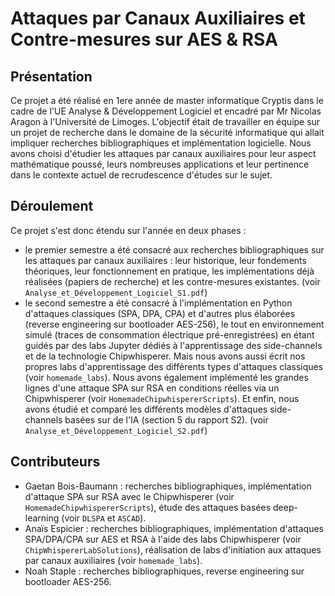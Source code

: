# Attaques par Canaux Auxiliaires et Contre-mesures sur AES & RSA

## Présentation

Ce projet a été réalisé en 1ere année de master informatique Cryptis dans le cadre de l'UE Analyse & Développement Logiciel et encadré par Mr Nicolas Aragon à l'Université de Limoges.
L'objectif était de travailler en équipe sur un projet de recherche dans le domaine de la sécurité informatique qui allait impliquer recherches bibliographiques et implémentation logicielle. Nous avons choisi d'étudier les attaques par canaux auxiliaires pour leur aspect mathématique poussé, leurs nombreuses applications et leur pertinence dans le contexte actuel de recrudescence d'études sur le sujet. 

## Déroulement
Ce projet s'est donc étendu sur l'année en deux phases : 
- le premier semestre a été consacré aux recherches bibliographiques sur les attaques par canaux auxiliaires : leur historique, leur fondements théoriques, leur fonctionnement en pratique, les implémentations déjà réalisées (papiers de recherche) et les contre-mesures existantes. (voir `Analyse_et_Développement_Logiciel_S1.pdf`)
- le second semestre a été consacré à l'implémentation en Python d'attaques classiques (SPA, DPA, CPA) et d'autres plus élaborées (reverse engineering sur bootloader AES-256), le tout en environnement simulé (traces de consommation électrique pré-enregistrées) en étant guidés par des labs Jupyter dédiés à l'apprentissage des side-channels et de la technologie Chipwhisperer. Mais nous avons aussi écrit nos propres labs d'apprentissage des différents types d'attaques classiques (voir `homemade_labs`). Nous avons également implémenté les grandes lignes d'une attaque SPA sur RSA en conditions réelles via un Chipwhisperer (voir `HomemadeChipwhispererScripts`). Et enfin, nous avons étudié et comparé les différents modèles d'attaques side-channels basées sur de l'IA (section 5 du rapport S2). (voir `Analyse_et_Développement_Logiciel_S2.pdf`)

## Contributeurs
  - Gaetan Bois-Baumann : recherches bibliographiques, implémentation d'attaque SPA sur RSA avec le Chipwhisperer (voir `HomemadeChipwhispererScripts`), étude des attaques basées deep-learning (voir `DLSPA` et `ASCAD`).
  - Anaïs Espicier : recherches bibliographiques, implémentation d'attaques SPA/DPA/CPA sur AES et RSA à l'aide des labs Chipwhisperer (voir `ChipWhispererLabSolutions`), réalisation de labs d'initiation aux attaques par canaux auxiliaires (voir `homemade_labs`).
  - Noah Staple : recherches bibliographiques, reverse engineering sur bootloader AES-256.
